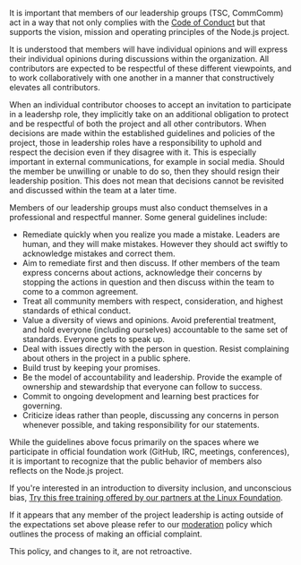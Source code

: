 It is important that members of our leadership groups (TSC, CommComm) act
in a way that not only complies with the
[Code of Conduct](https://github.com/nodejs/TSC/blob/master/CODE_OF_CONDUCT.md)
but that supports the vision, mission and operating principles of the Node.js project.

It is understood that members will have individual opinions and will express
their individual opinions during discussions within the organization. All
contributors are expected to be respectful of these different viewpoints,
and to work collaboratively with one another in a manner that constructively
elevates all contributors.

When an individual contributor chooses to accept an invitation to participate
in a leadershp role, they implicitly take on an additional obligation to protect
and be respectful of both the project and all other contributors.  When
decisions are made within the established guidelines and policies
of the project, those in leadership roles have a responsibility to uphold
and respect the decision even if they disagree with it. This is especially
important in external communications, for example in social media. Should
the member be unwilling or unable to do so, then they should
resign their leadership position. This does not mean that decisions cannot
be revisited and discussed within the team at a later time.

Members of our leadership groups must also conduct themselves in a
professional and respectful manner. Some general guidelines include:

- Remediate quickly when you realize you made a mistake. Leaders are human,
  and they will make mistakes. However they should act swiftly to
  acknowledge mistakes and correct them.
- Aim to remediate first and then discuss.  If other members of the
  team express concerns about actions, acknowledge their concerns by
  stopping the actions in question and then discuss within the team
  to come to a common agreement.
- Treat all community members with respect, consideration, and highest
  standards of ethical conduct.
- Value a diversity of views and opinions. Avoid preferential
  treatment, and hold everyone (including ourselves) accountable to the same
  set of standards.  Everyone gets to speak up.
- Deal with issues directly with the person in question. Resist complaining
  about others in the project in a public sphere.
- Build trust by keeping your promises.
- Be the model of accountability and leadership. Provide the example of
  ownership and stewardship that everyone can follow to success.
- Commit to ongoing development and learning best practices for governing.
- Criticize ideas rather than people, discussing any concerns in person
  whenever possible, and taking responsibility for our statements.

While the guidelines above focus primarily on the spaces where
we participate in official foundation work (GitHub, IRC, meetings,
conferences), it is important to recognize that the public behavior
of members also reflects on the Node.js project.

If you're interested in an introduction to diversity inclusion, and unconscious bias, 
[Try this free training offered by our partners at the Linux Foundation](https://training.linuxfoundation.org/linux-courses/open-source-compliance-courses/inclusive-speaker-orientation).

If it appears that any member of the project leadership is acting outside
of the expectations set above please refer to our
[moderation](https://github.com/nodejs/TSC/blob/master/Moderation-Policy.md)
policy which outlines the process of making an official complaint.

This policy, and changes to it, are not retroactive.
